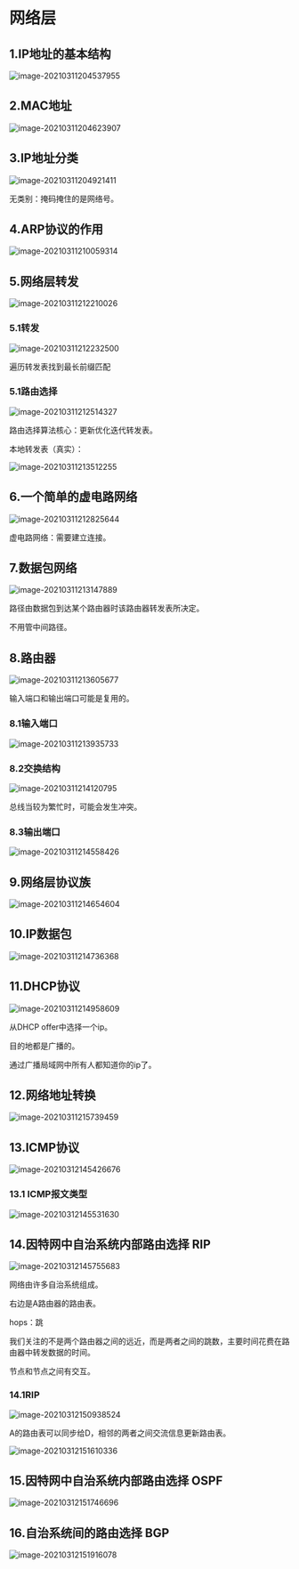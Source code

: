 # 网络层

## 1.IP地址的基本结构

![image-20210311204537955](https://gitee.com/long_kejie/image/raw/master/image-20210311204537955.png)

## 2.MAC地址

![image-20210311204623907](https://gitee.com/long_kejie/image/raw/master/image-20210311204623907.png)

## 3.IP地址分类

![image-20210311204921411](https://gitee.com/long_kejie/image/raw/master/image-20210311204921411.png)

无类别：掩码掩住的是网络号。

## 4.ARP协议的作用

![image-20210311210059314](https://gitee.com/long_kejie/image/raw/master/image-20210311210059314.png)

## 5.网络层转发

![image-20210311212210026](https://gitee.com/long_kejie/image/raw/master/image-20210311212210026.png)

### 5.1转发

![image-20210311212232500](https://gitee.com/long_kejie/image/raw/master/image-20210311212232500.png)

遍历转发表找到最长前缀匹配

### 5.1路由选择

![image-20210311212514327](https://gitee.com/long_kejie/image/raw/master/image-20210311212514327.png)

路由选择算法核心：更新优化迭代转发表。

本地转发表（真实）：

![image-20210311213512255](https://gitee.com/long_kejie/image/raw/master/image-20210311213512255.png)

## 6.一个简单的虚电路网络

![image-20210311212825644](https://gitee.com/long_kejie/image/raw/master/image-20210311212825644.png)

虚电路网络：需要建立连接。

## 7.数据包网络

![image-20210311213147889](https://gitee.com/long_kejie/image/raw/master/image-20210311213147889.png)

路径由数据包到达某个路由器时该路由器转发表所决定。

不用管中间路径。

## 8.路由器

![image-20210311213605677](https://gitee.com/long_kejie/image/raw/master/image-20210311213605677.png)

输入端口和输出端口可能是复用的。

### 8.1输入端口

![image-20210311213935733](https://gitee.com/long_kejie/image/raw/master/image-20210311213935733.png)

### 8.2交换结构

![image-20210311214120795](https://gitee.com/long_kejie/image/raw/master/image-20210311214120795.png)

总线当较为繁忙时，可能会发生冲突。

### 8.3输出端口

![image-20210311214558426](https://gitee.com/long_kejie/image/raw/master/image-20210311214558426.png)

## 9.网络层协议族

![image-20210311214654604](https://gitee.com/long_kejie/image/raw/master/image-20210311214654604.png)

## 10.IP数据包

![image-20210311214736368](https://gitee.com/long_kejie/image/raw/master/image-20210311214736368.png)

## 11.DHCP协议

![image-20210311214958609](https://gitee.com/long_kejie/image/raw/master/image-20210311214958609.png)

从DHCP offer中选择一个ip。

目的地都是广播的。

通过广播局域网中所有人都知道你的ip了。

## 12.网络地址转换

![image-20210311215739459](https://gitee.com/long_kejie/image/raw/master/image-20210311215739459.png)

## 13.ICMP协议

![image-20210312145426676](https://gitee.com/long_kejie/image/raw/master/image-20210312145426676.png)

### 13.1 ICMP报文类型

![image-20210312145531630](https://gitee.com/long_kejie/image/raw/master/image-20210312145531630.png)

## 14.因特网中自治系统内部路由选择 RIP

![image-20210312145755683](https://gitee.com/long_kejie/image/raw/master/image-20210312145755683.png)

网络由许多自治系统组成。

右边是A路由器的路由表。

hops：跳

我们关注的不是两个路由器之间的远近，而是两者之间的跳数，主要时间花费在路由器中转发数据的时间。

节点和节点之间有交互。

### 14.1RIP

![image-20210312150938524](https://gitee.com/long_kejie/image/raw/master/image-20210312150938524.png)

A的路由表可以同步给D，相邻的两者之间交流信息更新路由表。

![image-20210312151610336](https://gitee.com/long_kejie/image/raw/master/image-20210312151610336.png)

## 15.因特网中自治系统内部路由选择 OSPF

![image-20210312151746696](https://gitee.com/long_kejie/image/raw/master/image-20210312151746696.png)

## 16.自治系统间的路由选择 BGP

![image-20210312151916078](https://gitee.com/long_kejie/image/raw/master/image-20210312151916078.png)